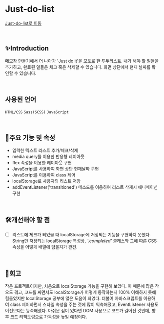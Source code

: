 # Just-do-list
[Just-do-list로 이동](https://doridori-samsam.github.io/Just-do-list/)

<br>

## ✨Introduction
메모장 만들기에서 더 나아가 'Just do it'을 모토로 한 투두리스트.
내가 해야 할 일들을 추가하고, 완료된 일들은 체크 혹은 삭제할 수 있습니다.
화면 상단에서 현재 날짜를 확인할 수 있습니다.

<br>

## 사용된 언어
`HTML/CSS` `Sass(SCSS)`  `JavaScript`

<br>

## 📌주요 기능 및 속성
- 입력한 텍스트 리스트 추가/체크/삭제
- media query를 이용한 반응형 레이아웃
- flex 속성을 이용한 레이아웃 구현
- JavaScript를 사용하여 화면 상단 현재날짜 구현
- JavaScript를 이용하여 class 제어
- localStorage로 사용자의 리스트 저장
- addEventListener('transitioned') 메소드를 이용하여 리스트 삭제시 애니메이션 구현

<br>

## 🛠개선해야 할 점
- [ ] 리스트에 체크가 되었을 때 localStorage에 저장되는 기능을 구현하지 못했다. String만 저장되는 localStorage 특성상, *'.completed'* 클래스와 그에 따른 CSS 속성을 어떻게 배열에 담을지가 관건.

<br>

## 💭회고
작은 프로젝트이지만, 처음으로 localStorage 기능을 구현해 보았다. 이 때문에 많은 착오도 겪고, 코드를 짜면서도 localStorage가 어떻게 동작하는지 100% 이해하지 못해 힘들었지만 localStorage 공부에 많은 도움이 되었다. 더불어 자바스크립트를 이용하여 class 제어하면서 스타일 속성을 주는 것에 많이 익숙해졌고, EventListener 사용도 이전보다는 능숙해졌다. 아쉬운 점이 있다면 DOM 사용으로 코드가 길어진 것인데, 향후 코드 리팩토링으로 가독성을 높일 예정이다.
